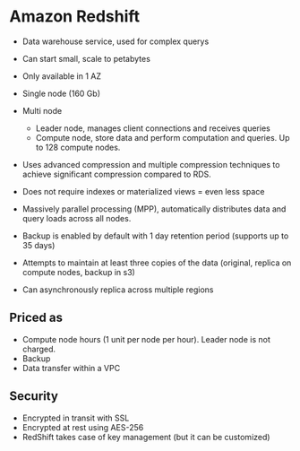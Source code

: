 # Amazon Redshift

- Data warehouse service, used for complex querys
- Can start small, scale to petabytes
- Only available in 1 AZ

- Single node (160 Gb)
- Multi node
  - Leader node, manages client connections and receives queries
  - Compute node, store data and perform computation and queries. Up to 128 compute nodes.
- Uses advanced compression and multiple compression techniques to achieve significant compression compared to RDS.
- Does not require indexes or materialized views = even less space
- Massively parallel processing (MPP), automatically distributes data and query loads across all nodes.
- Backup is enabled by default with 1 day retention period (supports up to 35 days)
- Attempts to maintain at least three copies of the data (original, replica on compute nodes, backup in s3)
- Can asynchronously replica across multiple regions

## Priced as

- Compute node hours (1 unit per node per hour). Leader node is not charged.
- Backup
- Data transfer within a VPC

## Security

- Encrypted in transit with SSL
- Encrypted at rest using AES-256
- RedShift takes case of key management (but it can be customized)
